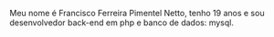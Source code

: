 Meu nome é Francisco Ferreira Pimentel Netto, tenho 19 anos e sou desenvolvedor back-end em php e banco de dados: mysql.
